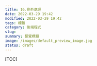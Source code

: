 ```yaml
---
title: 16.例外處理
date: 2022-03-29 19:42
modified: 2022-03-29 19:42
tags: 標籤
category: 後端程式
slug:
summary: 預覽標題
image: /images/default_preview_image.jpg
status: draft
---
```


[TOC]